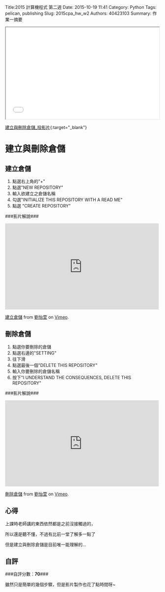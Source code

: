 Title:2015 計算機程式 第二週
Date: 2015-10-19 11:41
Category: Python
Tags: pelican, publishing
Slug: 2015cpa_hw_w2
Authors: 40423103
Summary: 作業一摘要



<iframe src="40423103_cp_w2_p.html" width="500" height="300"></iframe>

[建立與刪除倉儲_投影片](40423103_cp_w2_p.html){:target="_blank"}

建立與刪除倉儲
=============
                                              
                                              
                                                                         
建立倉儲
--------------
                            
1. 點選右上角的"+"
2. 點選"NEW REPOSITORY"
3. 輸入欲建立之倉儲名稱
4. 勾選"INITIALIZE THIS REPOSITORY WITH A READ ME"
5. 點選 "CREATE REPOSITORY"
                            
###影片解說###
                           
<iframe src="https://player.vimeo.com/video/144982387" width="500" height="281" frameborder="0" webkitallowfullscreen mozallowfullscreen allowfullscreen></iframe> <p><a href="https://vimeo.com/144982387">建立倉儲</a> from <a href="https://vimeo.com/user45467634">劉怡萱</a> on <a href="https://vimeo.com">Vimeo</a>.</p>
                                                                  
                                                                 
刪除倉儲
-------------
                                               
1. 點選你要刪除的倉儲
2. 點選右邊的"SETTING"
3. 往下滑
4. 點選最後一個"DELETE THIS REPOSITORY"
5. 輸入你要刪除的倉儲名稱
6. 按下"I UNDERSTAND THE CONSEQUENCES, DELETE THIS REPOSITORY"
                                               
###影片解說###
                                                              
<iframe src="https://player.vimeo.com/video/144982406" width="500" height="281" frameborder="0" webkitallowfullscreen mozallowfullscreen allowfullscreen></iframe> <p><a href="https://vimeo.com/144982406">刪除倉儲</a> from <a href="https://vimeo.com/user45467634">劉怡萱</a> on <a href="https://vimeo.com">Vimeo</a>.</p>
                                
                                
心得
-------
                            
上課時老師講的東西依然都是之前沒接觸過的，
                    
所以還是聽不懂，不過有比前一堂了解多一點了
                
但是建立與刪除倉儲是目前唯一能理解的...

                                
                                    
自評
-------
                                    
###自評分數：**70**###
                                
雖然只是簡單的幾個步驟，但是影片製作也花了點時間呀~